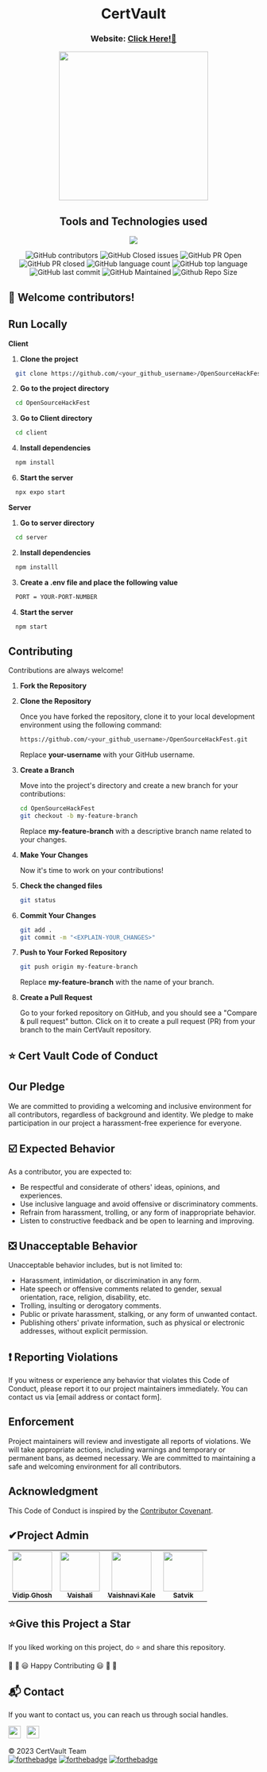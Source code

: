 <div align='center'>
  <h1>CertVault</h1>
    <h3>Website: <a href="https://www.google.com">Click Here!🎯</a></h3>
  <img src = "https://github.com/Vidip-Ghosh/CertVault/assets/80088403/20112d8c-b644-46b6-ab3d-7da59a14aa5b" width="300px"/>
  <h2>Tools and Technologies used</h2>
     <img src="https://skillicons.dev/icons?i=github,git,react,tailwind,html,css,js,vscode,ipfs"/>
</div>
<div align="center">

![GitHub contributors](https://img.shields.io/github/contributors/Vidip-Ghosh/CertVault?style=for-the-badge&color=blue)
![GitHub Closed issues](https://img.shields.io/github/issues-closed-raw/Vidip-Ghosh/CertVault?style=for-the-badge&color=brightgreen)
![GitHub PR Open](https://img.shields.io/github/issues-pr/Vidip-Ghosh/CertVault?style=for-the-badge&color=aqua)
![GitHub PR closed](https://img.shields.io/github/issues-pr-closed-raw/Vidip-Ghosh/CertVault?style=for-the-badge&color=blue)
![GitHub language count](https://img.shields.io/github/languages/count/Vidip-Ghosh/CertVault?style=for-the-badge&color=brightgreen)
![GitHub top language](https://img.shields.io/github/languages/top/Vidip-Ghosh/CertVault?style=for-the-badge&color=aqua)
![GitHub last commit](https://img.shields.io/github/last-commit/Vidip-Ghosh/CertVault?style=for-the-badge&color=blue)
![GitHub Maintained](https://img.shields.io/badge/Maintained%3F-yes-brightgreen.svg?style=for-the-badge)
![Github Repo Size](https://img.shields.io/github/repo-size/Vidip-Ghosh/CertVault?style=for-the-badge&color=aqua)

</div>

## 🔴 Welcome contributors!
## Run Locally

**Client**

1. **Clone the project**

```bash
  git clone https://github.com/<your_github_username>/OpenSourceHackFest.git
```

2. **Go to the project directory**

```bash
  cd OpenSourceHackFest
```

3. **Go to Client directory**
```bash
  cd client
```

4. **Install dependencies**

```bash
  npm install
```

6. **Start the server**

```bash
  npx expo start
```

**Server**
1. **Go to server directory**
```bash
  cd server
```

2. **Install dependencies**
```bash
  npm installl
```

3. **Create a .env file and place the following value**
```bash
  PORT = YOUR-PORT-NUMBER
```

4. **Start the server**
```bash
  npm start
```

## Contributing

Contributions are always welcome!

1. **Fork the Repository**
2. **Clone the Repository**

   Once you have forked the repository, clone it to your local development environment using the following command:

   ```sh
   https://github.com/<your_github_username>/OpenSourceHackFest.git
   ```

   Replace **your-username** with your GitHub username.

3. **Create a Branch**

   Move into the project's directory and create a new branch for your contributions:

   ```sh
   cd OpenSourceHackFest
   git checkout -b my-feature-branch
   ```

   Replace **my-feature-branch** with a descriptive branch name related to your changes.

4. **Make Your Changes**

   Now it's time to work on your contributions!

5. **Check the changed files**

   ```sh
   git status
   ```

6. **Commit Your Changes**

   ```sh
   git add .
   git commit -m "<EXPLAIN-YOUR_CHANGES>"
   ```

7. **Push to Your Forked Repository**

   ```sh
   git push origin my-feature-branch
   ```

   Replace **my-feature-branch** with the name of your branch.

8. **Create a Pull Request**

   Go to your forked repository on GitHub, and you should see a "Compare & pull request" button. Click on it to create a pull request (PR) from your branch to the main CertVault repository.

<div>
  
## ⭐ Cert Vault Code of Conduct

## Our Pledge
We are committed to providing a welcoming and inclusive environment for all contributors, regardless of background and identity. We pledge to make participation in our project a harassment-free experience for everyone.
## ☑️ Expected Behavior
As a contributor, you are expected to:
- Be respectful and considerate of others' ideas, opinions, and experiences.
- Use inclusive language and avoid offensive or discriminatory comments.
- Refrain from harassment, trolling, or any form of inappropriate behavior.
- Listen to constructive feedback and be open to learning and improving.
## ❎ Unacceptable Behavior
Unacceptable behavior includes, but is not limited to:
- Harassment, intimidation, or discrimination in any form.
- Hate speech or offensive comments related to gender, sexual orientation, race, religion, disability, etc.
- Trolling, insulting or derogatory comments.
- Public or private harassment, stalking, or any form of unwanted contact.
- Publishing others' private information, such as physical or electronic addresses, without explicit permission.
## ❗ Reporting Violations
If you witness or experience any behavior that violates this Code of Conduct, please report it to our project maintainers immediately. You can contact us via [email address or contact form].
## Enforcement
Project maintainers will review and investigate all reports of violations. We will take appropriate actions, including warnings and temporary or permanent bans, as deemed necessary. We are committed to maintaining a safe and welcoming environment for all contributors.
## Acknowledgment
This Code of Conduct is inspired by the [Contributor Covenant](https://www.contributor-covenant.org/version/2/0/code_of_conduct/).

</div>

<div>
<h2>✔Project Admin</h2>
<table>
  <tr>
<td align="center">
  <a href="https://github.com/Vidip-Ghosh">
  <img src="https://notion-avatar.vercel.app/api/img/eyJmYWNlIjoxNSwibm9zZSI6MCwibW91dGgiOjEsImV5ZXMiOjQsImV5ZWJyb3dzIjowLCJnbGFzc2VzIjoxMCwiaGFpciI6MzIsImFjY2Vzc29yaWVzIjowLCJkZXRhaWxzIjowLCJiZWFyZCI6MCwiZmxpcCI6MCwiY29sb3IiOiJyZ2JhKDI1NSwgMCwgMCwgMCkiLCJzaGFwZSI6Im5vbmUifQ==" alt="" width="80px">
    <br />
  <sub><b>Vidip Ghosh</b></sub></a>
</td>
<td align="center">
  <a href="https://github.com/arVaishali">
  <img src="https://notion-avatar.vercel.app/api/img/eyJmYWNlIjo4LCJub3NlIjowLCJtb3V0aCI6MTAsImV5ZXMiOjgsImV5ZWJyb3dzIjoxMywiZ2xhc3NlcyI6MTAsImhhaXIiOjQ5LCJhY2Nlc3NvcmllcyI6MCwiZGV0YWlscyI6MCwiYmVhcmQiOjAsImZsaXAiOjAsImNvbG9yIjoicmdiYSgyNTUsIDAsIDAsIDApIiwic2hhcGUiOiJub25lIn0=" alt="" width="80px">
    <br />
  <sub><b>Vaishali</b></sub></a>
</td>
    <td align="center">
  <a href="https://github.com/vaishnavi-3969">
<img src="https://notion-avatar.vercel.app/api/img/eyJmYWNlIjoxLCJub3NlIjoxMywibW91dGgiOjAsImV5ZXMiOjExLCJleWVicm93cyI6MywiZ2xhc3NlcyI6MTAsImhhaXIiOjI1LCJhY2Nlc3NvcmllcyI6MCwiZGV0YWlscyI6MCwiYmVhcmQiOjAsImZsaXAiOjAsImNvbG9yIjoicmdiYSgyNTUsIDAsIDAsIDApIiwic2hhcGUiOiJub25lIn0=" alt="" width="80px">
    <br />
  <sub><b>Vaishnavi Kale</b></sub></a>
</td>
    <td align="center">
  <a href="https://github.com/Satvik1769">
<img src="https://notion-avatar.vercel.app/api/img/eyJmYWNlIjoxMCwibm9zZSI6MTIsIm1vdXRoIjoxOSwiZXllcyI6NCwiZXllYnJvd3MiOjUsImdsYXNzZXMiOjExLCJoYWlyIjozMSwiYWNjZXNzb3JpZXMiOjAsImRldGFpbHMiOjAsImJlYXJkIjowLCJmbGlwIjowLCJjb2xvciI6InJnYmEoMjU1LCAwLCAwLCAwKSIsInNoYXBlIjoibm9uZSJ9" alt="" width="80px">
    <br />
  <sub><b>Satvik</b></sub></a>
</td>
  </tr>
</table>

<h2>⭐Give this Project a Star</h2>

If you liked working on this project, do ⭐ and share this repository.

🎉 🎊 😃 Happy Contributing 😃 🎊 🎉

<h2>📬 Contact</h2>

If you want to contact us, you can reach us through social handles.

<a href="https://twitter.com/abcd"><img src="https://seeklogo.com/images/T/twitter-icon-circle-blue-logo-0902F48837-seeklogo.com.png" width="25"></img></a>&nbsp;&nbsp; <a href="https://www.linkedin.com/in/abcd/"><img src="https://www.felberpr.com/wp-content/uploads/linkedin-logo.png" width="25"></img></a>


© 2023 CertVault Team
<br/>
[![forthebadge](https://forthebadge.com/images/badges/built-with-love.svg)](https://forthebadge.com) [![forthebadge](https://forthebadge.com/images/badges/built-by-developers.svg)](https://forthebadge.com) [![forthebadge](https://forthebadge.com/images/badges/built-with-swag.svg)](https://forthebadge.com) 
</div>
